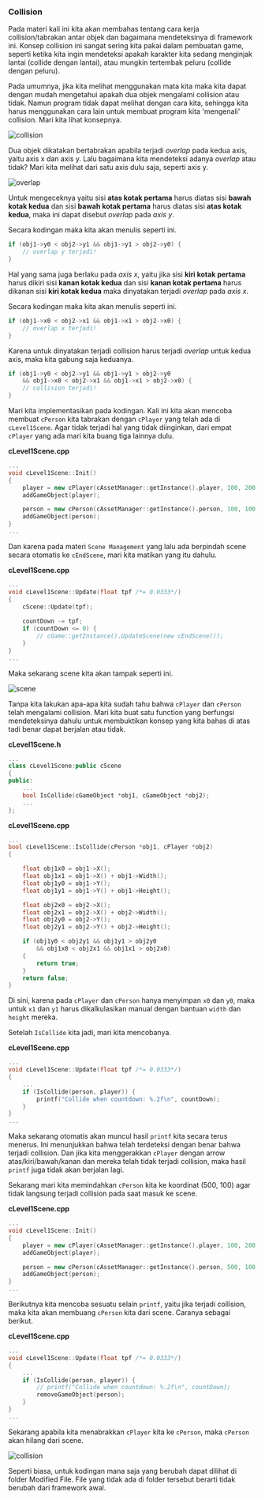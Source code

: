 ### Collision

Pada materi kali ini kita akan membahas tentang cara kerja collision/tabrakan antar objek dan bagaimana mendeteksinya di framework ini. Konsep collision ini sangat sering kita pakai dalam pembuatan game, seperti ketika kita ingin mendeteksi apakah karakter kita sedang menginjak lantai (collide dengan lantai), atau mungkin tertembak peluru (collide dengan peluru).

Pada umumnya, jika kita melihat menggunakan mata kita maka kita dapat dengan mudah mengetahui apakah dua objek mengalami collision atau tidak. Namun program tidak dapat melihat dengan cara kita, sehingga kita harus menggunakan cara lain untuk membuat program kita 'mengenali' collision. Mari kita lihat konsepnya.

![collision][collision.png]

Dua objek dikatakan bertabrakan apabila terjadi _overlap_ pada kedua axis, yaitu axis x dan axis y. Lalu bagaimana kita mendeteksi adanya _overlap_ atau tidak? Mari kita melihat dari satu axis dulu saja, seperti axis y.

![overlap][overlap.png]

Untuk mengeceknya yaitu sisi __atas kotak pertama__ harus diatas sisi __bawah kotak kedua__ dan sisi __bawah kotak pertama__ harus diatas sisi __atas kotak kedua__, maka ini dapat disebut _overlap_ pada _axis y_.

Secara kodingan maka kita akan menulis seperti ini.
```cpp
if (obj1->y0 < obj2->y1 && obj1->y1 > obj2->y0) {
	// overlap y terjadi!
}
```

Hal yang sama juga berlaku pada _axis x_, yaitu jika sisi __kiri kotak pertama__ harus dikiri sisi __kanan kotak kedua__ dan sisi __kanan kotak pertama__ harus dikanan sisi __kiri kotak kedua__ maka dinyatakan terjadi _overlap_ pada _axis x_.

Secara kodingan maka kita akan menulis seperti ini.
```cpp
if (obj1->x0 < obj2->x1 && obj1->x1 > obj2->x0) {
	// overlap x terjadi!
}
```

Karena untuk dinyatakan terjadi collision harus terjadi _overlap_ untuk kedua axis, maka kita gabung saja keduanya.
```cpp
if (obj1->y0 < obj2->y1 && obj1->y1 > obj2->y0
	&& obj1->x0 < obj2->x1 && obj1->x1 > obj2->x0) {
	// collision terjadi!
}
```

Mari kita implementasikan pada kodingan. Kali ini kita akan mencoba membuat `cPerson` kita tabrakan dengan `cPlayer` yang telah ada di `cLevel1Scene`. Agar tidak terjadi hal yang tidak diinginkan, dari empat `cPlayer` yang ada mari kita buang tiga lainnya dulu.

__cLevel1Scene.cpp__
```cpp
...
void cLevel1Scene::Init()
{
	player = new cPlayer(cAssetManager::getInstance().player, 100, 200, 2 * TILE_SIZE, 4 * TILE_SIZE);
	addGameObject(player);

	person = new cPerson(cAssetManager::getInstance().person, 100, 100, 2 * TILE_SIZE, 2 * TILE_SIZE);
	addGameObject(person);
}
...
```

Dan karena pada materi `Scene Management` yang lalu ada berpindah scene secara otomatis ke `cEndScene`, mari kita matikan yang itu dahulu.

__cLevel1Scene.cpp__
```cpp
...
void cLevel1Scene::Update(float tpf /*= 0.0333*/)
{
	cScene::Update(tpf);
	
	countDown -= tpf;
	if (countDown <= 0) {
		// cGame::getInstance().UpdateScene(new cEndScene());
	}
}
...
```

Maka sekarang scene kita akan tampak seperti ini.

![scene][scene.png]

Tanpa kita lakukan apa-apa kita sudah tahu bahwa `cPlayer` dan `cPerson` telah mengalami collision. Mari kita buat satu function yang berfungsi mendeteksinya dahulu untuk membuktikan konsep yang kita bahas di atas tadi benar dapat berjalan atau tidak.

__cLevel1Scene.h__
```cpp
...
class cLevel1Scene:public cScene
{
public:
	...
	bool IsCollide(cGameObject *obj1, cGameObject *obj2);
	...
};

```

__cLevel1Scene.cpp__
```cpp
...
bool cLevel1Scene::IsCollide(cPerson *obj1, cPlayer *obj2)
{

	float obj1x0 = obj1->X();
	float obj1x1 = obj1->X() + obj1->Width();
	float obj1y0 = obj1->Y();
	float obj1y1 = obj1->Y() + obj1->Height();

	float obj2x0 = obj2->X();
	float obj2x1 = obj2->X() + obj2->Width();
	float obj2y0 = obj2->Y();
	float obj2y1 = obj2->Y() + obj2->Height();

	if (obj1y0 < obj2y1 && obj1y1 > obj2y0
		&& obj1x0 < obj2x1 && obj1x1 > obj2x0) 
	{
		return true;
	}
	return false;
}
```

Di sini, karena pada `cPlayer` dan `cPerson` hanya menyimpan `x0` dan `y0`, maka untuk `x1` dan `y1` harus dikalkulasikan manual dengan bantuan `width` dan `height` mereka.

Setelah `IsCollide` kita jadi, mari kita mencobanya.

__cLevel1Scene.cpp__
```cpp
...
void cLevel1Scene::Update(float tpf /*= 0.0333*/)
{
	...
	if (IsCollide(person, player)) {
		printf("Collide when countdown: %.2f\n", countDown);
	}
}
...
```

Maka sekarang otomatis akan muncul hasil `printf` kita secara terus menerus. Ini menunjukkan bahwa telah terdeteksi dengan benar bahwa terjadi collision. Dan jika kita menggerakkan `cPlayer` dengan arrow atas/kiri/bawah/kanan dan mereka telah tidak terjadi collision, maka hasil `printf` juga tidak akan berjalan lagi.

Sekarang mari kita memindahkan `cPerson` kita ke koordinat (500, 100) agar tidak langsung terjadi collision pada saat masuk ke scene.

__cLevel1Scene.cpp__
```cpp
...
void cLevel1Scene::Init()
{
	player = new cPlayer(cAssetManager::getInstance().player, 100, 200, 2 * TILE_SIZE, 4 * TILE_SIZE);
	addGameObject(player);

	person = new cPerson(cAssetManager::getInstance().person, 500, 100, 2 * TILE_SIZE, 2 * TILE_SIZE);
	addGameObject(person);
}
...
```

Berikutnya kita mencoba sesuatu selain `printf`, yaitu jika terjadi collision, maka kita akan membuang `cPerson` kita dari scene. Caranya sebagai berikut.

__cLevel1Scene.cpp__
```cpp
...
void cLevel1Scene::Update(float tpf /*= 0.0333*/)
{
	...
	if (IsCollide(person, player)) {
		// printf("Collide when countdown: %.2f\n", countDown);
		removeGameObject(person);
	}
}
...
```

Sekarang apabila kita menabrakkan `cPlayer` kita ke `cPerson`, maka `cPerson` akan hilang dari scene.

![collision][collision.gif]

Seperti biasa, untuk kodingan mana saja yang berubah dapat dilihat di folder Modified File. File yang tidak ada di folder tersebut berarti tidak berubah dari framework awal.

[collision.png]: https://learnopengl.com/img/in-practice/breakout/collisions_overlap.png
[overlap.png]: https://i.ibb.co/rFj40Kf/image.png
[scene.png]: https://i.ibb.co/xh8C6Yn/image.png
[collision.gif]: https://i.ibb.co/SR4CqrW/collision.gif